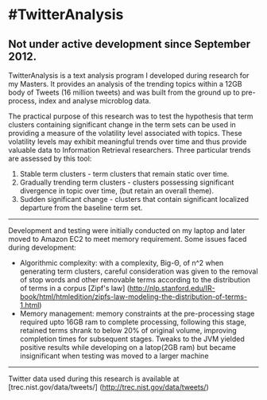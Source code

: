 #TwitterAnalysis
=============================================================================

Not under active development since September 2012.
-----------------------------------------------------------------------------

TwitterAnalysis is a text analysis program I developed during research for my Masters.
It provides an analysis of the trending topics within a 12GB body of Tweets (16 million tweets) 
and was built from the ground up to pre-process, index and analyse microblog data.

The practical purpose of this research was to test the hypothesis that term clusters containing significant 
change in the term sets can be used in providing a measure of the volatility level associated with topics.
These volatility levels may exhibit meaningful trends over time and thus provide valuable data to Information Retrieval researchers.
Three particular trends are assessed by this tool:

1. Stable term clusters - term clusters that remain static over time.
2. Gradually trending term clusters - clusters possessing significant divergence in topic over time, (but retain an overall theme).
3. Sudden significant change - clusters that contain significant localized departure from the baseline term set.

-----------------------------------------------------------------------------

Development and testing were initially conducted on my laptop and later moved to Amazon EC2 to meet memory requirement.
Some issues faced during development:
* Algorithmic complexity: with a complexity, Big-Θ, of n^2 when generating term clusters, careful consideration was given 
to the removal of stop words and other removable terms according to the distribution of terms in a corpus [Zipf's law] 
(http://nlp.stanford.edu/IR-book/html/htmledition/zipfs-law-modeling-the-distribution-of-terms-1.html)
* Memory management: memory constraints at the pre-processing stage required upto 16GB ram to complete processing, following this stage, 
retained terms shrank to below 20% of original volume, improving completion times for subsequent stages. Tweaks to the JVM yielded 
positive results while developing on a latop(2GB ram) but became insignificant when testing was moved to a larger machine

-----------------------------------------------------------------------------

Twitter data used during this research is available at [trec.nist.gov/data/tweets/] (http://trec.nist.gov/data/tweets/)


